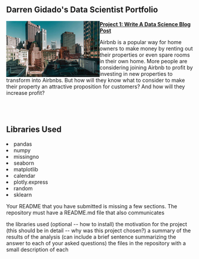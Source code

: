 ## Darren Gidado's Data Scientist Portfolio

<!-- Project 1 -->

<a href="https://github.com/ags911/udacity-dsnd/blob/main/predicting_airbnb_prices_in_boston.ipynb"><img align="left" width="250" height="150" img src="images/apartments-for-rent-in-boston.jpg"><a/> **[Project 1: Write A Data Science Blog Post](https://github.com/ags911/udacity-dsnd/blob/main/predicting_airbnb_prices_in_boston.ipynb)**

Airbnb is a popular way for home owners to make money by renting out their properties or even spare rooms in their own home. 
More people are considering joining Airbnb to profit by investing in new properties to transform into Airbnbs. 
But how will they know what to consider to make their property an attractive proposition for customers? And how will they increase profit?

<br></br>

<h2>Libraries Used</h2>

<li>pandas</li>
<li>numpy</li>
<li>missingno</li>
<li>seaborn</li>
<li>matplotlib</li>
<li>calendar</li>
<li>plotly.express</li>
<li>random</li>
<li>sklearn</li>

Your README that you have submitted is missing a few sections. The repository must have a README.md file that also communicates

the libraries used (optional -- how to install)
the motivation for the project (this should be in detail -- why was this project chosen?)
a summary of the results of the analysis (can include a brief sentence summarizing the answer to each of your asked questions)
the files in the repository with a small description of each
